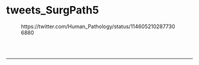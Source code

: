 # tweets_SurgPath5


<figure class="wp-block-embed-twitter wp-block-embed is-type-rich">
<div class="wp-block-embed__wrapper">
https://twitter.com/Human_Pathology/status/1146052102877306880</div></figure>
<br>
<br>
<hr>

